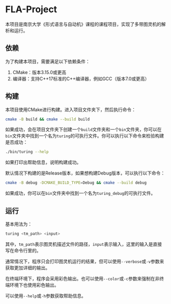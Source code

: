 # FLA-Project
本项目是南京大学《形式语言与自动机》课程的课程项目，实现了多带图灵机的解析和运行。

## 依赖
为了构建本项目，需要满足以下依赖条件：
1. CMake：版本3.15.0或更高
2. 编译器：支持C++17标准的C++编译器，例如GCC（版本7.0或更高）

## 构建
本项目使用CMake进行构建。进入项目文件夹下，然后执行命令：

```bash
cmake -B build && cmake --build build
```

如果成功，会在项目文件夹下创建一个`build`文件夹和一个`bin`文件夹，你可以在`bin`文件夹中找到一个名为`turing`的可执行文件。你可以执行以下命令来检验构建是否成功：

```bash
./bin/turing --help
```

如果打印出帮助信息，说明构建成功。

默认情况下构建的是Release版本，如果想构建Debug版本，可以执行以下命令：

```bash
cmake -B debug -DCMAKE_BUILD_TYPE=Debug && cmake --build debug
```

如果成功，你可以在`bin`文件夹中找到一个名为`turing_debug`的可执行文件。

## 运行
基本用法为：

```bash
turing <tm_path> <input>
```

其中，`tm_path`表示图灵机描述文件的路径，`input`表示输入，这里的输入是直接写在命令行里的。

通常情况下，程序只会打印图灵机运行的结果，但可以使用`--verbose`或`-v`参数来获取更加详细的输出。

在终端环境下，程序会采用彩色输出。也可以使用`--color`或`-c`参数来强制在非终端环境下也使用彩色输出。

可以使用`--help`或`-h`参数获取帮助信息。
